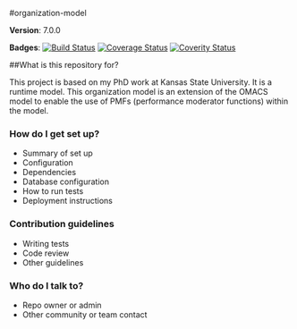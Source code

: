 #organization-model

**Version**: 7.0.0

**Badges**: [![Build Status][ci-img]][ci-lnk]
[![Coverage Status][co-img]][co-lnk]
[![Coverity Status][cv-img]][cv-lnk]

##What is this repository for?

This project is based on my PhD work at Kansas State University. It is a runtime model. This organization model is an extension of the OMACS model to enable the use of PMFs (performance moderator functions) within the model.

### How do I get set up? ###

* Summary of set up
* Configuration
* Dependencies
* Database configuration
* How to run tests
* Deployment instructions

### Contribution guidelines ###

* Writing tests
* Code review
* Other guidelines

### Who do I talk to? ###

* Repo owner or admin
* Other community or team contact

[ci-img]: https://travis-ci.org/RuntimeModels/chazm.svg?branch=master
[ci-lnk]: https://travis-ci.org/RuntimeModels/chazm
[co-img]: https://coveralls.io/repos/RuntimeModels/chazm/badge.svg?branch=master&service=github
[co-lnk]: https://coveralls.io/github/RuntimeModels/chazm?branch=master
[cv-img]: https://scan.coverity.com/projects/6071/badge.svg
[cv-lnk]: https://scan.coverity.com/projects/chriszhong-organization-model
